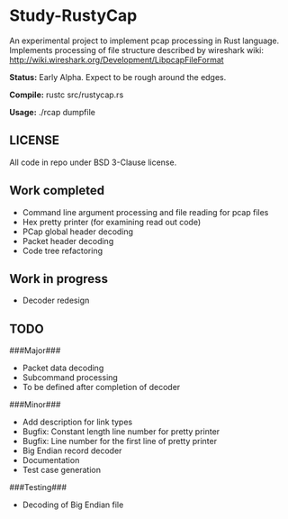 Study-RustyCap
==============

An experimental project to implement pcap processing in Rust language.
Implements processing of file structure described by wireshark wiki: http://wiki.wireshark.org/Development/LibpcapFileFormat

**Status:** Early Alpha. Expect to be rough around the edges.

**Compile:** rustc src/rustycap.rs

**Usage:** ./rcap dumpfile

LICENSE
-------
All code in repo under BSD 3-Clause license.

Work completed
--------------
* Command line argument processing and file reading for pcap files
* Hex pretty printer (for examining read out code)
* PCap global header decoding
* Packet header decoding
* Code tree refactoring

Work in progress
----------------
* Decoder redesign

TODO
----

###Major###
* Packet data decoding
* Subcommand processing
* To be defined after completion of decoder

###Minor###
* Add description for link types
* Bugfix: Constant length line number for pretty printer
* Bugfix: Line number for the first line of pretty printer
* Big Endian record decoder
* Documentation
* Test case generation

###Testing###
* Decoding of Big Endian file
